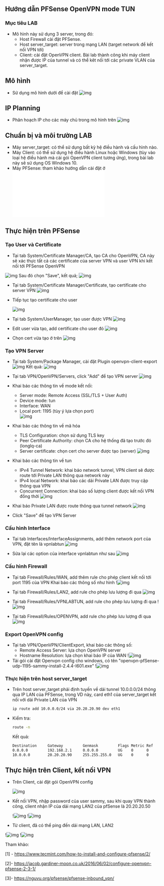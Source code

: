 ## Hướng dẫn PFSense OpenVPN mode TUN

### Mục tiêu LAB
- Mô hình này sử dụng 3 server, trong đó:
  - Host Firewall cài đặt PFSense.
  - Host server_target: server trong mạng LAN (target network để kết nối VPN tới)
  - Client: cài đặt OpenVPN client.
Bài lab thành công khi máy client nhận được IP của tunnel và có thể kêt nối tới các private VLAN của server_target.

## Mô hình 
- Sử dụng mô hình dưới để cài đặt
![img](../images/PFSense-OpenVPN.jpg)

## IP Planning
- Phân hoạch IP cho các máy chủ trong mô hình trên
![img](../images/ip-planning.jpg)

## Chuẩn bị và môi trường LAB
- Máy server_target: có thể sử dụng bất kỳ hệ điều hành và cấu hình nào.
- Máy Client: có thể sử dụng hệ điều hành Linux hoặc Windows (tùy vào loại hệ điều hành mà cài gói OpenVPN client tương ứng), trong bài lab này sẽ sử dụng OS Windows 10.
- Máy PFSense: tham khảo hướng dẫn cài đặt ở ![đây](./pfSense-install.md)
 

## Thực hiện trên PFSense

### Tạo User và Certificate

- Tại tab System/Certificate Manager/CA, tạo CA cho OpenVPN, CA này sẽ xác thực tất cả các certificate của server VPN và user VPN khi kết nối tới PFSense OpenVPN

 ![img](../images/ovpn_4.jpg)
 Sau đó chọn "Save", kết quả;
 ![img](../images/ovpn_5.jpg)
  
- Tại tab System/Certificate Manager/Certificate, tạo certificate cho server VPN
  ![img](../images/ovpn_5_1.jpg)

- Tiếp tục tạo certificate cho user

  ![img](../images/openvpn_tun/1.jpg)

- Tại tab System/UserManager, tạo user được VPN
  ![img](../images/openvpn_tun/2.jpg)

- Edit user vừa tạo, add certificate cho user đó
  ![img](../images/openvpn_tun/3.jpg)

- Chọn cert vừa tạo ở trên
  ![img](../images/openvpn_tun/4.jpg)

### Tạo VPN Server

- Tại tab System/Package Manager, cài đặt Plugin openvpn-client-export
  ![img](../images/ovpn_1.jpg)
  Kết quả:
  ![img](../images/ovpn_2.jpg)     

- Tại tab VPN/OpenVPN/Servers, click "Add" để tạo VPN server
  ![img](../images/ovpn_6_1.jpg)

- Khai báo các thông tin về mode kết nối:
  - Server mode: Remote Access (SSL/TLS + User Auth)
  - Device mode: tun
  - Interface: WAN
  - Local port: 1195 (tùy ý lựa chọn port)   
  ![img](../images/openvpn_tun/5.jpg) 
- Khai báo các thông tin về mã hóa
  - TLS Configuration: chọn sử dụng TLS key
  - Peer Certificate Authority: chọn CA cho hệ thống đã tạo trước đó (longlq-ca)
  - Server certificate: chọn cert cho server được tạo (server)
  ![img](../images/ovpn_8.jpg) 
- Khai báo các thông tin về tun
  - IPv4 Tunnel Network: khai báo network tunnel, VPN client sẽ được route tới Private LAN thông qua network này
  - IPv4 local Network: khai báo các dải Private LAN được truy cập thông qua VPN
  - Concurrent Connection: khai báo số lượng client được kết nối VPN đồng thời
  ![img](../images/openvpn_tun/6.jpg)

- Khai báo Private LAN được route thông qua tunnel network
  ![img](../images/openvpn_tun/7.jpg)

- Click "Save" để tạo VPN Server

### Cấu hình Interface

- Tại tab Interfaces/InterfaceAssignments, add thêm network port của VPN, đặt tên là vpnlabtun
  ![img](../images/openvpn_tun/8.jpg)

- Sửa lại các option của interface vpnlabtun như sau
  ![img](../images/openvpn_tun/9.jpg)

### Cấu hình Firewall

- Tại tab Firewall/Rules/WAN, add thêm rule cho phép client kết nối tới port 1195 của VPN
  Khai báo các thông số như hình
  !![img](../images/openvpn_tun/10.jpg)

- Tại tab Firewall/Rules/LAN2, add rule cho phép lưu lượng đi qua 
  ![img](../images/ovpn_14.jpg)

- Tại tab Firewall/Rules/VPNLABTUN, add rule cho phép lưu lượng đi qua 
  !![img](../images/openvpn_tun/11.jpg)

- Tại tab Firewall/Rules/OPENVPN, add rule cho phép lưu lượng đi qua 
  ![img](../images/ovpn_16.jpg)

### Export OpenVPN config
  - Tại tab VPN/OpenVPN/ClientExport, khai báo các thông số:
    - Remote Access Server: lựa chọn OpenVPN server
    - Hostname Resolution: lựa chọn khai báo IP của WAN
      !![img](../images/openvpn_tun/12.jpg)
  - Tải gói cài đặt Openvpn config cho windows, có tên "openvpn-pfSense-udp-1195-sammy-install-2.4.4-I601.exe"
    !![img](../images/openvpn_tun/13.jpg)

### Thực hiện trên host server_target
  - Trên host server_target phải định tuyến về dải tunnel 10.0.0.0/24 thông qua IP LAN của PFSense, trong VD này, card eth1 của server_target kết nối với dải Private LAN của VPN
    ```sh
    ip route add 10.0.0.0/24 via 20.20.20.90 dev eth1
    ```
  - Kiểm tra:
    ```sh
    route -n
    ```
    
    Kết quả:
    ```sh
    Destination     Gateway         Genmask         Flags Metric Ref    Use Iface
    0.0.0.0         192.168.2.1     0.0.0.0         UG    0      0        0 eth0
    10.0.0.0        20.20.20.90     255.255.255.0   UG    0      0        0 eth1
    ```


## Thực hiện trên Client, kết nối VPN
  - Trên Client, cài đặt gói OpenVPN config

    ![img](../images/ovpn_19.jpg)

  - Kết nối VPN, nhập password của user sammy, sau khi quay VPN thành công, client nhận IP của dải mạng LAN2 của pfSense là 20.20.20.50

    !![img](../images/openvpn_tun/14.jpg)
    !![img](../images/openvpn_tun/15.jpg)

  - Từ client, đã có thể ping đến dải mạng LAN, LAN2

  !![img](../images/openvpn_tun/16.jpg)
  !![img](../images/openvpn_tun/17.jpg)



Tham khảo:


[1] - https://www.tecmint.com/how-to-install-and-configure-pfsense/2/

[2]- https://jacob.gardiner-moon.co.uk/2016/06/02/configure-openvpn-pfsense-2-3-1/

[3]- https://nguvu.org/pfsense/pfsense-inbound_vpn/
